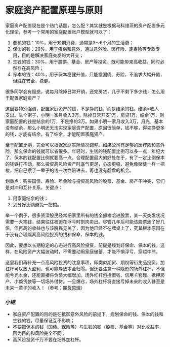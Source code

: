 # 家庭资产配置原理与原则

家庭资产配置现在是个热门话题，怎么配？其实就是根据马科维茨的资产配置多元化理论，参考一个常用的家庭配置账户模型就可以了：

1. 要花的钱：10%，用于短期消费，通常是3～6个月的生活费；
2. 保命的钱：20%，用于疾病和意外，通过意外险、医疗险、定寿险等专款专用，目的是解决家庭突发的大开支；
3. 生钱的钱：30%，用于股票、基金、房产等投资，既可能带来高收益，同时必然存在高风险；
4. 保本的钱：40%，用于保本稳健升值，只能投国债、寿险，不追求大幅升值，但胜在安全，稳健。

很多同学会有疑惑，说每月除掉日常开销，还完房贷，几乎不剩下多少钱，怎么用于配置家庭资产？

这里要特别强调，配置家庭资产的钱，不是挣的钱，而是结余的钱。结余=收入-支出。举个例子，小明一家月收入3万，除掉日常开支1万，房贷1万，结余1万，则家庭配置的钱是结余的1万，不是挣的3万。如果小明一家月收入3万，月光，基本没有结余，那么小明还无法实现家庭资产配置，原因很简单，钱不够，得先挣更多的钱，才能有结余，有了结余，才能配置家庭资产。

至于配置比例，完全可以根据家庭实际情况调整。如果公司有足够的医疗险和意外险，那么保命的钱就可以省很多。年轻时，生钱的钱配置比例可以多一点，年纪大了，保本的钱配置比例就要高一点。合理配置最大的好处在于，有了一定比例保本的钱铁打不动，那么投资高风险资产时底气更足，心态更稳，避免像赌徒一样一把梭，把自己攒了一辈子的钱一次性赔进去，再也没有翻盘的机会。

划重点：购买国债、寿险、年金险与投资高风险的股票、基金、房产不冲突，它们是对冲和互补关系，关键点：

1. 用家庭结余的钱；
2. 划分好比例避免一把梭。

举一个例子，很多资深股民经常把家里所有的钱全部梭哈进股票，某一天突发状况需要一大笔钱，结果往往被迫在浮亏时割肉卖出。尽管几年后可能该股票涨了好几倍，但再高的收益也与该股民无关了，因为他已经不在牌桌上了，究其根本原因在于没有合理隔离高风险投资的钱和保命、保本的钱。

因此，要想以长期稳定的心态进行高风险投资，前提是规划好保命、保本的钱，这样，在风险资产大幅波动时，不需要动用家庭储蓄，才能不惧浮亏，穿越牛熊。

这里我们再补充一点高风险投资的注意事项，即类似期货、期权等衍生品投资，加杠杆可以放大盈利，也可能导致本金归零。但还要注意一种隐形的场外杠杆，不但能亏光本金，还能直接将负债大幅增加。场外杠杆包括借钱、信用卡套现、抵押房产、小额贷款等一切场外借贷。一旦爆仓，场外杠杆将直接亏掉未来的收入甚至是未来一辈子的收入！（参考：[期货原理](../2022-03-09-finance-futures/index.html)）

### 小结

- 家庭资产配置的目的是在抵御意外风险的前提下，规划保命的钱、保本的钱和生钱的钱，尽量保证互不影响；
- 不要把保本的钱（国债、保险等）与生钱的钱（股票、基金等）对比收益率，因为目的和风险完全不同；
- 高风险投资千万不要在场外加杠杆。
